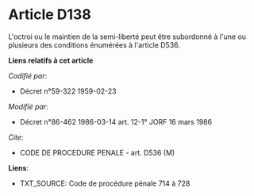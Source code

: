 # Article D138

L'octroi ou le maintien de la semi-liberté peut être subordonné à l'une ou plusieurs des conditions énumérées à l'article
D536.

**Liens relatifs à cet article**

_Codifié par_:

  - Décret n°59-322 1959-02-23

_Modifié par_:

  - Décret n°86-462 1986-03-14 art. 12-1° JORF 16 mars 1986

_Cite_:

  - CODE DE PROCEDURE PENALE - art. D536 (M)

**Liens**:

  - TXT_SOURCE: Code de procédure pénale 714 à 728
